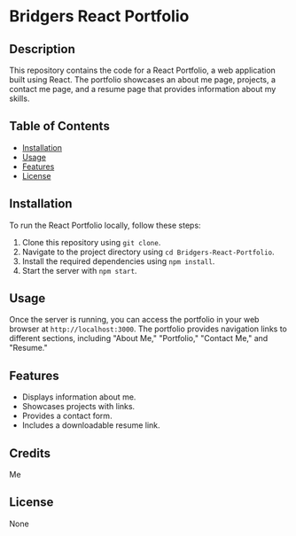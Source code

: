 # Bridgers React Portfolio

## Description

This repository contains the code for a React Portfolio, a web application built using React. The portfolio showcases an about me page, projects, a contact me page, and a resume page that provides information about my skills.

## Table of Contents

- [Installation](#installation)
- [Usage](#usage)
- [Features](#features)
- [License](#license)

## Installation

To run the React Portfolio locally, follow these steps:

1. Clone this repository using `git clone`.
2. Navigate to the project directory using `cd Bridgers-React-Portfolio`.
3. Install the required dependencies using `npm install`.
4. Start the server with `npm start`.

## Usage

Once the server is running, you can access the portfolio in your web browser at `http://localhost:3000`. The portfolio provides navigation links to different sections, including "About Me," "Portfolio," "Contact Me," and "Resume."

## Features

- Displays information about me.
- Showcases projects with links.
- Provides a contact form.
- Includes a downloadable resume link.

## Credits

Me

## License

None
